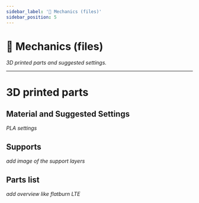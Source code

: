 ```yaml
---
sidebar_label: '🔩 Mechanics (files)'
sidebar_position: 5
---
```


# 🔩 Mechanics (files)

_3D printed parts and suggested settings._


---

# 3D printed parts





## Material and Suggested Settings

*PLA settings*

## Supports

*add image of the support layers*

## Parts list

*add overview like flatburn LTE*

